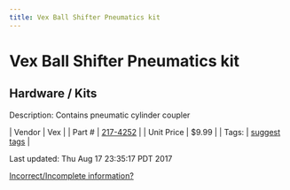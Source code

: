 ```yaml
---
title: Vex Ball Shifter Pneumatics kit
---
```


# Vex Ball Shifter Pneumatics kit
## Hardware / Kits
Description: 	Contains pneumatic cylinder coupler 

| Vendor | Vex | 
| Part # | [217-4252](http://www.vexrobotics.com/vexpro/motion/gearboxes/3cimballshifter/217-4252.html) | 
| Unit Price | $9.99 | 
| Tags: | [suggest tags](https://docs.google.com/forms/d/e/1FAIpQLSeWyY8v3RgOty-MyWmh9U0iivNYN_molChYyS-0U-o-kOAv_g/viewform) | 

Last updated: Thu Aug 17 23:35:17 PDT 2017

 [Incorrect/Incomplete information?](https://docs.google.com/forms/d/e/1FAIpQLSeWyY8v3RgOty-MyWmh9U0iivNYN_molChYyS-0U-o-kOAv_g/viewform)